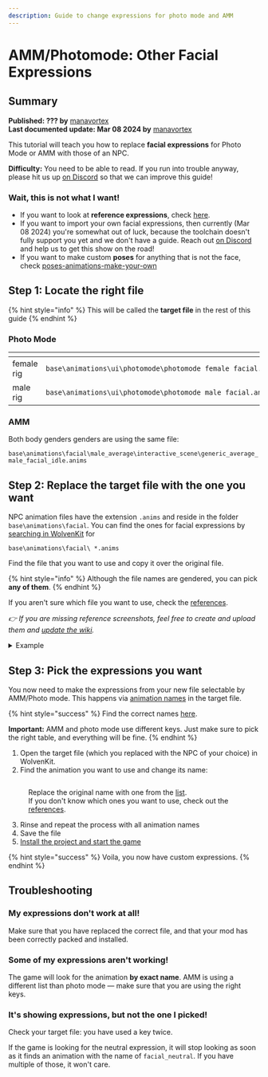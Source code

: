 ```yaml
---
description: Guide to change expressions for photo mode and AMM
---
```


# AMM/Photomode: Other Facial Expressions

## Summary <a href="#summary" id="summary"></a>

**Published: ??? by** [manavortex](https://app.gitbook.com/u/NfZBoxGegfUqB33J9HXuCs6PVaC3 "mention")\
**Last documented update: Mar 08 2024 by** [manavortex](https://app.gitbook.com/u/NfZBoxGegfUqB33J9HXuCs6PVaC3 "mention")

This tutorial will teach you how to replace **facial expressions** for Photo Mode or AMM with those of an NPC.&#x20;

**Difficulty:** You need to be able to read. If you run into trouble anyway, please hit us up [on Discord](https://discord.gg/redmodding) so that we can improve this guide!

### Wait, this is not what I want!

* If you want to look at **reference expressions**, check [here](../../../for-mod-creators-theory/references-lists-and-overviews/cheat-sheet-head/cheat-sheet-facial-expressions.md#expression-references-for-individual-npc-files).
* If you want to import your own facial expressions, then currently (Mar 08 2024) you're somewhat out of luck, because the toolchain doesn't fully support you yet and we don't have a guide. Reach out [on Discord](https://discord.gg/redmodding) and help us to get this show on the road!&#x20;
* If you want to make custom **poses** for anything that is not the face, check [poses-animations-make-your-own](poses-animations-make-your-own/ "mention")

## Step 1: Locate the right file

{% hint style="info" %}
This will be called the **target file** in the rest of this guide
{% endhint %}

### Photo Mode

<table data-header-hidden><thead><tr><th width="148"></th><th></th></tr></thead><tbody><tr><td>female rig</td><td><pre><code>base\animations\ui\photomode\photomode_female_facial.anims
</code></pre></td></tr><tr><td>male rig</td><td><pre><code>base\animations\ui\photomode\photomode_male_facial.anims
</code></pre></td></tr></tbody></table>

### AMM

Both body genders genders are using the same file:

`base\animations\facial\male_average\interactive_scene\generic_average_male_facial_idle.anims`

## Step 2: Replace the target file with the one you want

NPC animation files have the extension `.anims` and reside in the folder `base\animations\facial`. You can find the ones for facial expressions by [searching in WolvenKit](https://wiki.redmodding.org/wolvenkit/wolvenkit-app/usage/wolvenkit-search-finding-files) for

```
base\animations\facial\ *.anims
```

Find the file that you want to use and copy it over the original file.

{% hint style="info" %}
Although the file names are gendered, you can pick **any of them**.
{% endhint %}

&#x20;If you aren't sure which file you want to use, check the [references](../../../for-mod-creators-theory/references-lists-and-overviews/cheat-sheet-head/cheat-sheet-facial-expressions.md#expression-references-for-individual-npc-files).&#x20;

_👉 If you are missing reference screenshots, feel free to create and upload them and_ [_update the wiki_](https://app.gitbook.com/invite/-MP5ijqI11FeeX7c8-N8/H70HZBOeUulIpkQnBLK7)_._

<details>

<summary>Example</summary>

To put Rogue's facial expressions on a male V, you copy

```
base\animations\facial\main_characters\rogue\rogue_facial_idle_poses.anims
```

over your target file.

For photo mode:

```
base\animations\ui\photomode\photomode_male_facial.anims
```

For AMM:

```
base\animations\facial\male_average\interactive_scene\generic_average_male_facial_idle.anims
```

</details>

## Step 3: Pick the expressions you want

You now need to make the expressions from your new file selectable by AMM/Photo mode. This happens via [animation names](../../../for-mod-creators-theory/references-lists-and-overviews/cheat-sheet-head/cheat-sheet-facial-expressions.md#photo-mode) in the target file.&#x20;

{% hint style="success" %}
Find the correct names [here](../../../for-mod-creators-theory/references-lists-and-overviews/cheat-sheet-head/cheat-sheet-facial-expressions.md).

**Important:** AMM and photo mode use different keys. Just make sure to pick the right table, and everything will be fine.
{% endhint %}

1. Open the target file (which you replaced with the NPC of your choice) in WolvenKit.&#x20;
2. Find the animation you want to use and change its name:

<figure><img src="https://i.imgur.com/KYevLPa.png" alt=""><figcaption><p>Replace the original name with one from the <a href="../../../for-mod-creators-theory/references-lists-and-overviews/cheat-sheet-head/cheat-sheet-facial-expressions.md#photo-mode">list</a>. <br>If you don't know which ones you want to use, check out the <a href="../../../for-mod-creators-theory/references-lists-and-overviews/cheat-sheet-head/cheat-sheet-facial-expressions.md#expression-references-for-individual-npc-files">references</a>.</p></figcaption></figure>

3. Rinse and repeat the process with all animation names
4. Save the file
5. [Install the project and start the game](https://app.gitbook.com/s/-MP_ozZVx2gRZUPXkd4r/wolvenkit-app/menu/toolbar#install-and-launch)

{% hint style="success" %}
Voila, you now have custom expressions.
{% endhint %}

## Troubleshooting

### My expressions don't work at all!

Make sure that you have replaced the correct file, and that your mod has been correctly packed and installed.

### Some of my expressions aren't working!

The game will look for the animation **by exact name**. AMM is using a different list than photo mode — make sure that you are using the right keys.

### It's showing expressions, but not the one I picked!

Check your target file: you have used a key twice.&#x20;

If the game is looking for the neutral expression, it will stop looking as soon as it finds an animation with the name of `facial_neutral`. If you have multiple of those, it won't care.
